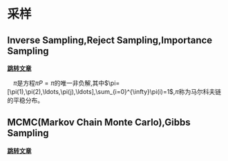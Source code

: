 # 采样

## Inverse Sampling,Reject Sampling,Importance Sampling

**[跳转文章](https://blog.csdn.net/weixin_42486623/article/details/130357805)**

 $\pi$是方程$\pi P=\pi$的唯一非负解,其中$\pi=[\pi(1),\pi(2),\ldots,\pi(j),\ldots],\sum_{i=0}^{\infty}\pi(i)=1$,$\pi$称为马尔科夫链的平稳分布。

## MCMC(Markov Chain Monte Carlo),Gibbs Sampling

**[跳转文章](https://github.com/endymecy/MCMC-sampling/blob/master/theory.md)**

